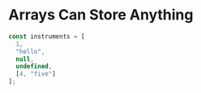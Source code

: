 # Arrays Can Store Anything

```javascript
const instruments = [
  1,
  "hello",
  null,
  undefined,
  [4, "five"]
];
```
